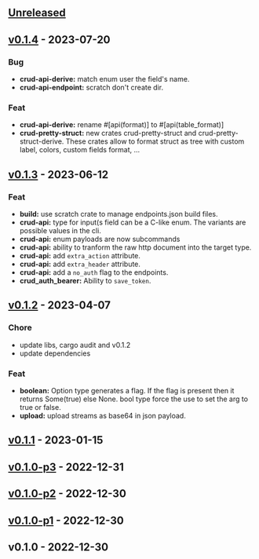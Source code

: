 <a name="unreleased"></a>
## [Unreleased]


<a name="v0.1.4"></a>
## [v0.1.4] - 2023-07-20
### Bug
- **crud-api-derive:** match enum user the field's name.
- **crud-api-endpoint:** scratch don't create dir.

### Feat
- **crud-api-derive:** rename #[api(format)] to #[api(table_format)]
- **crud-pretty-struct:** new crates crud-pretty-struct and crud-pretty-struct-derive. These crates allow to format struct as tree with custom label, colors, custom fields format, ...


<a name="v0.1.3"></a>
## [v0.1.3] - 2023-06-12
### Feat
- **build:** use scratch crate to manage endpoints.json build files.
- **crud-api:** type for input(s field can be a C-like enum. The variants are possible values in the cli.
- **crud-api:** enum payloads are now subcommands
- **crud-api:** ability to tranform the raw http document into the target type.
- **crud-api:** add `extra_action` attribute.
- **crud-api:** add `extra_header` attribute.
- **crud-api:** add a `no_auth` flag to the endpoints.
- **crud_auth_bearer:** Ability to `save_token`.


<a name="v0.1.2"></a>
## [v0.1.2] - 2023-04-07
### Chore
- update libs, cargo audit and v0.1.2
- update dependencies

### Feat
- **boolean:** Option<bool> type generates a flag. If the flag is present then it returns Some(true) else None. bool type force the use to set the arg to true or false.
- **upload:** upload streams as base64 in json payload.


<a name="v0.1.1"></a>
## [v0.1.1] - 2023-01-15

<a name="v0.1.0-p3"></a>
## [v0.1.0-p3] - 2022-12-31

<a name="v0.1.0-p2"></a>
## [v0.1.0-p2] - 2022-12-30

<a name="v0.1.0-p1"></a>
## [v0.1.0-p1] - 2022-12-30

<a name="v0.1.0"></a>
## v0.1.0 - 2022-12-30

[Unreleased]: https://github.com/djedi23/crud.rs/compare/v0.1.4...HEAD
[v0.1.4]: https://github.com/djedi23/crud.rs/compare/v0.1.3...v0.1.4
[v0.1.3]: https://github.com/djedi23/crud.rs/compare/v0.1.2...v0.1.3
[v0.1.2]: https://github.com/djedi23/crud.rs/compare/v0.1.1...v0.1.2
[v0.1.1]: https://github.com/djedi23/crud.rs/compare/v0.1.0-p3...v0.1.1
[v0.1.0-p3]: https://github.com/djedi23/crud.rs/compare/v0.1.0-p2...v0.1.0-p3
[v0.1.0-p2]: https://github.com/djedi23/crud.rs/compare/v0.1.0-p1...v0.1.0-p2
[v0.1.0-p1]: https://github.com/djedi23/crud.rs/compare/v0.1.0...v0.1.0-p1
